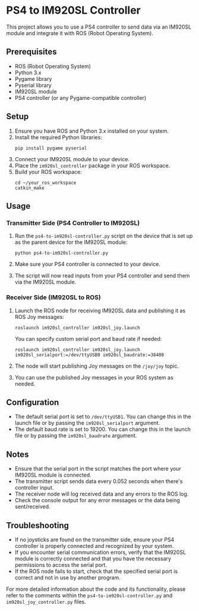 # PS4 to IM920SL Controller

This project allows you to use a PS4 controller to send data via an IM920SL module and integrate it with ROS (Robot Operating System).

## Prerequisites

- ROS (Robot Operating System)
- Python 3.x
- Pygame library
- Pyserial library
- IM920SL module
- PS4 controller (or any Pygame-compatible controller)

## Setup

1. Ensure you have ROS and Python 3.x installed on your system.
2. Install the required Python libraries:
   ```
   pip install pygame pyserial
   ```
3. Connect your IM920SL module to your device.
4. Place the `im920sl_controller` package in your ROS workspace.
5. Build your ROS workspace:
   ```
   cd ~/your_ros_workspace
   catkin_make
   ```

## Usage

### Transmitter Side (PS4 Controller to IM920SL)

1. Run the `ps4-to-im920sl-controller.py` script on the device that is set up as the parent device for the IM920SL module:
   ```
   python ps4-to-im920sl-controller.py
   ```

2. Make sure your PS4 controller is connected to your device.

3. The script will now read inputs from your PS4 controller and send them via the IM920SL module.

### Receiver Side (IM920SL to ROS)

1. Launch the ROS node for receiving IM920SL data and publishing it as ROS Joy messages:
   ```
   roslaunch im920sl_controller im920sl_joy.launch
   ```

   You can specify custom serial port and baud rate if needed:
   ```
   roslaunch im920sl_controller im920sl_joy.launch im920sl_serialport:=/dev/ttyUSB0 im920sl_baudrate:=38400
   ```

2. The node will start publishing Joy messages on the `/joy/joy` topic.

3. You can use the published Joy messages in your ROS system as needed.

## Configuration

- The default serial port is set to `/dev/ttyUSB1`. You can change this in the launch file or by passing the `im920sl_serialport` argument.
- The default baud rate is set to 19200. You can change this in the launch file or by passing the `im920sl_baudrate` argument.

## Notes

- Ensure that the serial port in the script matches the port where your IM920SL module is connected.
- The transmitter script sends data every 0.052 seconds when there's controller input.
- The receiver node will log received data and any errors to the ROS log.
- Check the console output for any error messages or the data being sent/received.

## Troubleshooting

- If no joysticks are found on the transmitter side, ensure your PS4 controller is properly connected and recognized by your system.
- If you encounter serial communication errors, verify that the IM920SL module is correctly connected and that you have the necessary permissions to access the serial port.
- If the ROS node fails to start, check that the specified serial port is correct and not in use by another program.

For more detailed information about the code and its functionality, please refer to the comments within the `ps4-to-im920sl-controller.py` and `im920sl_joy_controller.py` files.
